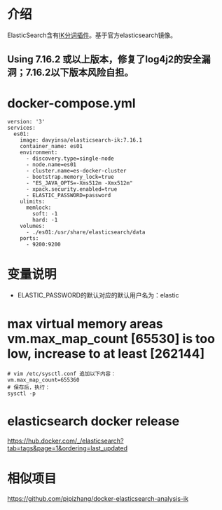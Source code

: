 # 介绍
ElasticSearch含有[IK分词插件](https://github.com/medcl/elasticsearch-analysis-ik)。基于官方elasticsearch镜像。
## Using 7.16.2 或以上版本，修复了log4j2的安全漏洞；7.16.2以下版本风险自担。

# docker-compose.yml

```
version: '3'
services:
  es01:
    image: davyinsa/elasticsearch-ik:7.16.1
    container_name: es01
    environment:
      - discovery.type=single-node
      - node.name=es01
      - cluster.name=es-docker-cluster
      - bootstrap.memory_lock=true
      - "ES_JAVA_OPTS=-Xms512m -Xmx512m"
      - xpack.security.enabled=true
      - ELASTIC_PASSWORD=password
    ulimits:
      memlock:
        soft: -1
        hard: -1
    volumes:
      - ./es01:/usr/share/elasticsearch/data
    ports:
      - 9200:9200
```
# 变量说明
  - ELASTIC_PASSWORD的默认对应的默认用户名为：elastic

# max virtual memory areas vm.max_map_count [65530] is too low, increase to at least [262144]
```
# vim /etc/sysctl.conf 追加以下内容：
vm.max_map_count=655360
# 保存后，执行：
sysctl -p
```

# elasticsearch docker release
https://hub.docker.com/_/elasticsearch?tab=tags&page=1&ordering=last_updated

# 相似项目
https://github.com/pipizhang/docker-elasticsearch-analysis-ik

